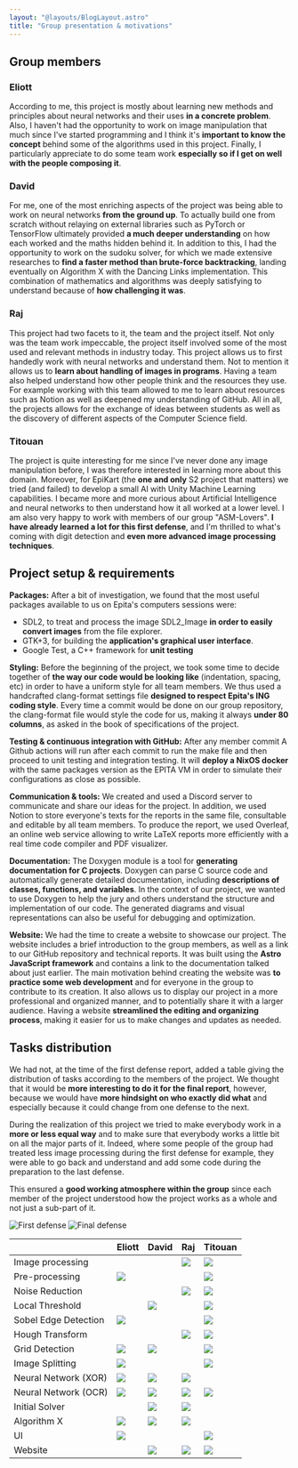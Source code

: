 ```yaml
---
layout: "@layouts/BlogLayout.astro"
title: "Group presentation & motivations"
---
```


## Group members

### Eliott

According to me, this project is mostly about learning new methods and principles about neural networks and their uses **in a concrete problem**. Also, I haven't had the opportunity to work on image manipulation that much since I've started programming and I think it's **important to know the concept** behind some of the algorithms used in this project. Finally, I particularly appreciate to do some team work **especially so if I get on well with the people composing it**.

### David

For me, one of the most enriching aspects of the project was being able to work on neural networks **from the ground up**. To actually build one from scratch without relaying on external libraries such as PyTorch or TensorFlow ultimately provided **a much deeper understanding** on how each worked and the maths hidden behind it.
In addition to this, I had the opportunity to work on the sudoku solver, for which we made extensive researches to **find a faster method than brute-force backtracking**, landing eventually on Algorithm X with the Dancing Links implementation. This combination of mathematics and algorithms was deeply satisfying to understand because of **how challenging it was**.

### Raj

This project had two facets to it, the team and the project itself. Not only was the team work impeccable, the project itself involved some of the most used and relevant methods in industry today. This project allows us to first handedly work with neural networks and understand them. Not to mention it allows us to **learn about handling of images in programs**. Having a team also helped understand how other people think and the resources they use. For example working with this team allowed to me to learn about resources such as Notion as well as deepened my understanding of GitHub. All in all, the projects allows for the exchange of ideas between students as well as the discovery of different aspects of the Computer Science field.

### Titouan

The project is quite interesting for me since I've never done any image manipulation before, I was therefore interested in learning more about this domain. Moreover, for EpiKart (the **one and only** S2 project that matters) we tried (and failed) to develop a small AI with Unity Machine Learning capabilities. I became more and more curious about Artificial Intelligence and neural networks to then understand how it all worked at a lower level. I am also very happy to work with members of our group "ASM-Lovers". **I have already learned a lot for this first defense**, and I'm thrilled to what's coming with digit detection and **even more advanced image processing techniques**.

## Project setup & requirements

**Packages:**
After a bit of investigation, we found that the most useful packages available to us on Epita's computers sessions were:

- SDL2, to treat and process the image SDL2_Image **in order to easily convert images** from the file explorer.
- GTK+3, for building the **application's graphical user interface**.
- Google Test, a C++ framework for **unit testing**

**Styling:**
Before the beginning of the project, we took some time to decide together of **the way our code would be looking like** (indentation, spacing, etc) in order to have a uniform style for all team members. We thus used a handcrafted clang-format settings file **designed to respect Epita's ING coding style**. Every time a commit would be done on our group repository, the clang-format file would style the code for us, making it always **under 80 columns**, as asked in the book of specifications of the project.

**Testing \& continuous integration with GitHub:**
After any member commit A Github actions will run after each commit to run the make file and then proceed to unit testing and integration testing. It will **deploy a NixOS docker** with the same packages version as the EPITA VM in order to simulate their configurations as close as possible.

**Communication \& tools:**
We created and used a Discord server to communicate and share our ideas for the project. In addition, we used Notion to store everyone's texts for the reports in the same file, consultable and editable by all team members. To produce the report, we used Overleaf, an online web service allowing to write LaTeX reports more efficiently with a real time code compiler and PDF visualizer.

**Documentation:**
The Doxygen module is a tool for **generating documentation for C projects**. Doxygen can parse C source code and automatically generate detailed documentation, including **descriptions of classes, functions, and variables**. In the context of our project, we wanted to use Doxygen to help the jury and others understand the structure and implementation of our code. The generated diagrams and visual representations can also be useful for debugging and optimization.

**Website:**
We had the time to create a website to showcase our project. The website includes a brief introduction to the group members, as well as a link to our GitHub repository and technical reports. It was built using the **Astro JavaScript framework** and contains a link to the documentation talked about just earlier. The main motivation behind creating the website was **to practice some web development** and for everyone in the group to contribute to its creation. It also allows us to display our project in a more professional and organized manner, and to potentially share it with a larger audience. Having a website **streamlined the editing and organizing process**, making it easier for us to make changes and updates as needed.

## Tasks distribution

We had not, at the time of the first defense report, added a table giving the distribution of tasks according to the members of the project. We thought that it would be **more interesting to do it for the final report**, however, because we would have **more hindsight on who exactly did what** and especially because it could change from one defense to the next.

During the realization of this project we tried to make everybody work in a **more or less equal way** and to make sure that everybody works a little bit on all the major parts of it. Indeed, where some people of the group had treated less image processing during the first defense for example, they were able to go back and understand and add some code during the preparation to the last defense.

This ensured a **good working atmosphere within the group** since each member of the project understood how the project works as a whole and not just a sub-part of it.

![First defense](/assets/x-red.svg)
![Final defense](/assets/x-blue.svg)

<div class="prose-img:m-0">

|                      | Eliott                  | David                   | Raj                     | Titouan                 |
| -------------------- | ----------------------- | ----------------------- | ----------------------- | ----------------------- |
| Image processing     |                         |                         | ![](/assets/x-red.svg)  | ![](/assets/x-red.svg)  |
| Pre-processing       | ![](/assets/x-red.svg)  |                         |                         | ![](/assets/x-red.svg)  |
| Noise Reduction      |                         |                         | ![](/assets/x-blue.svg) | ![](/assets/x-red.svg)  |
| Local Threshold      |                         | ![](/assets/x-red.svg)  |                         | ![](/assets/x-red.svg)  |
| Sobel Edge Detection | ![](/assets/x-blue.svg) |                         |                         | ![](/assets/x-red.svg)  |
| Hough Transform      |                         |                         | ![](/assets/x-blue.svg) | ![](/assets/x-red.svg)  |
| Grid Detection       | ![](/assets/x-red.svg)  | ![](/assets/x-blue.svg) |                         | ![](/assets/x-red.svg)  |
| Image Splitting      | ![](/assets/x-red.svg)  |                         |                         | ![](/assets/x-blue.svg) |
| Neural Network (XOR) | ![](/assets/x-red.svg)  | ![](/assets/x-red.svg)  | ![](/assets/x-red.svg)  |                         |
| Neural Network (OCR) | ![](/assets/x-blue.svg) | ![](/assets/x-blue.svg) | ![](/assets/x-blue.svg) | ![](/assets/x-blue.svg) |
| Initial Solver       |                         | ![](/assets/x-red.svg)  | ![](/assets/x-red.svg)  |                         |
| Algorithm X          | ![](/assets/x-blue.svg) | ![](/assets/x-blue.svg) | ![](/assets/x-blue.svg) |                         |
| UI                   | ![](/assets/x-blue.svg) |                         |                         | ![](/assets/x-blue.svg) |
| Website              |                         | ![](/assets/x-blue.svg) | ![](/assets/x-blue.svg) | ![](/assets/x-red.svg)  |

</div>
